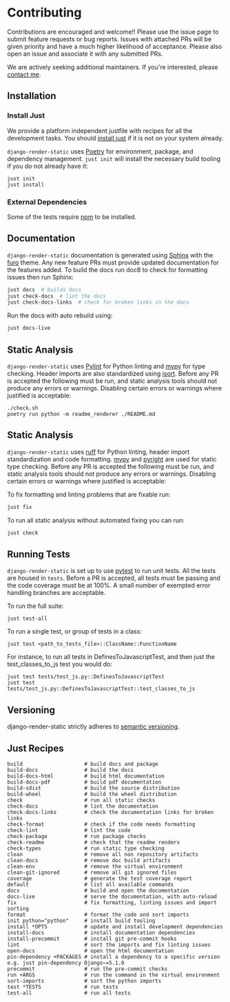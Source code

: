 # Contributing

Contributions are encouraged and welcome!! Please use the issue page to submit feature requests or
bug reports. Issues with attached PRs will be given priority and have a much higher likelihood of
acceptance. Please also open an issue and associate it with any submitted PRs.

We are actively seeking additional maintainers. If you're interested, please
[contact me](https://github.com/bckohan).


## Installation

### Install Just

We provide a platform independent justfile with recipes for all the development tasks. You should [install just](https://just.systems/man/en/installation.html) if it is not on your system already.

`django-render-static` uses [Poetry](https://python-poetry.org/) for environment, package, and dependency management. ``just init`` will install the necessary build tooling if you do not already have it:

```shell
just init
just install
```

### External Dependencies

Some of the tests require [npm](https://docs.npmjs.com/downloading-and-installing-node-js-and-npm)
to be installed.


## Documentation

`django-render-static` documentation is generated using [Sphinx](https://www.sphinx-doc.org) with the [furo](https://github.com/pradyunsg/furo) theme. Any new feature PRs must provide updated documentation for the features added. To build the docs run doc8 to check for formatting issues then run Sphinx:

```bash
just docs  # builds docs
just check-docs  # lint the docs
just check-docs-links  # check for broken links in the docs
```

Run the docs with auto rebuild using:

```bash
just docs-live
```


## Static Analysis

`django-render-static` uses [Pylint](https://www.pylint.org/) for Python linting and
[mypy](http://mypy-lang.org/) for type checking. Header imports are also standardized using
[isort](https://pycqa.github.io/isort/). Before any PR is accepted the following must be run, and
static analysis tools should not produce any errors or warnings. Disabling certain errors or
warnings where justified is acceptable:

```shell
./check.sh
poetry run python -m readme_renderer ./README.md
```

## Static Analysis

`django-render-static` uses [ruff](https://docs.astral.sh/ruff/) for Python linting, header import standardization and code formatting. [mypy](http://mypy-lang.org/) and [pyright](https://github.com/microsoft/pyright) are used for static type checking. Before any PR is accepted the following must be run, and static analysis tools should not produce any errors or warnings. Disabling certain errors or warnings where justified is acceptable:

To fix formatting and linting problems that are fixable run:

```bash
just fix
```

To run all static analysis without automated fixing you can run:

```bash
just check
```

## Running Tests

`django-render-static` is set up to use [pytest](https://docs.pytest.org) to run unit tests. All the tests are housed in `tests`. Before a PR is accepted, all tests must be passing and the code coverage must be at 100%. A small number of exempted error handling branches are acceptable.

To run the full suite:

```shell
just test-all
```

To run a single test, or group of tests in a class:

```shell
just test <path_to_tests_file>::ClassName::FunctionName
```

For instance, to run all tests in DefinesToJavascriptTest, and then just the test_classes_to_js test you would do:

```shell
just test tests/test_js.py::DefinesToJavascriptTest
just test tests/test_js.py::DefinesToJavascriptTest::test_classes_to_js
```


## Versioning

django-render-static strictly adheres to [semantic versioning](https://semver.org).


## Just Recipes

```
build                    # build docs and package
build-docs               # build the docs
build-docs-html          # build html documentation
build-docs-pdf           # build pdf documentation
build-sdist              # build the source distribution
build-wheel              # build the wheel distribution
check                    # run all static checks
check-docs               # lint the documentation
check-docs-links         # check the documentation links for broken links
check-format             # check if the code needs formatting
check-lint               # lint the code
check-package            # run package checks
check-readme             # check that the readme renders
check-types              # run static type checking
clean                    # remove all non repository artifacts
clean-docs               # remove doc build artifacts
clean-env                # remove the virtual environment
clean-git-ignored        # remove all git ignored files
coverage                 # generate the test coverage report
default                  # list all available commands
docs                     # build and open the documentation
docs-live                # serve the documentation, with auto-reload
fix                      # fix formatting, linting issues and import sorting
format                   # format the code and sort imports
init python="python"     # install build tooling
install *OPTS            # update and install development dependencies
install-docs             # install documentation dependencies
install-precommit        # install git pre-commit hooks
lint                     # sort the imports and fix linting issues
open-docs                # open the html documentation
pin-dependency +PACKAGES # install a dependency to a specific version e.g. just pin-dependency Django~=5.1.0
precommit                # run the pre-commit checks
run +ARGS                # run the command in the virtual environment
sort-imports             # sort the python imports
test *TESTS              # run tests
test-all                 # run all tests
```
